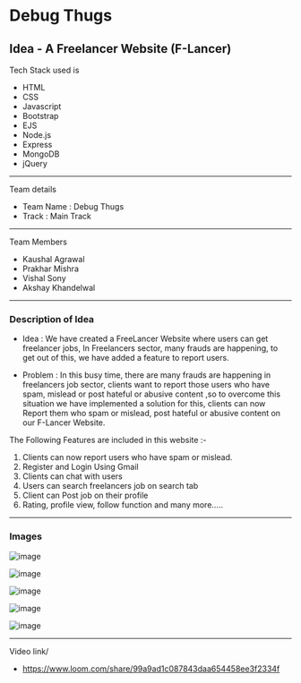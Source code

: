# Debug Thugs 
## Idea - A Freelancer Website (F-Lancer)

Tech Stack used is 
- HTML
- CSS
- Javascript
- Bootstrap
- EJS
- Node.js
- Express
- MongoDB
- jQuery

---
 Team details
- Team Name : Debug Thugs
- Track : Main Track

---
 Team Members
- Kaushal Agrawal
- Prakhar Mishra
- Vishal Sony
- Akshay Khandelwal

---
### Description of Idea

- Idea : We have created a FreeLancer Website where users can get freelancer jobs, In Freelancers sector, many frauds are happening, to get out of this, we have added a feature to report users.

- Problem : In this busy time, there are many frauds are happening in freelancers job sector, clients want to report those users who have spam, mislead or post hateful or abusive content ,so to overcome this situation we have implemented a solution for this,  clients can now Report them who spam or mislead, post  hateful or abusive content on our F-Lancer Website. 

The Following Features are included in this website :- 
1.  Clients can now report users who have spam or mislead.
2.   Register and Login Using  Gmail 
3.  Clients can chat with users
4.  Users can search freelancers job on search tab
5.  Client can Post job on their profile
6.  Rating, profile view, follow function and many more…..


---
### Images

![image](https://drive.google.com/file/d/1qy9hyy_EiP7HHaawRc-BTzKzPTF1axG0/view?usp=sharing)

![image](https://drive.google.com/file/d/14YV1poo3d_1p2B9F51RUzt4CH03WT-la/view?usp=sharing)

![image](https://drive.google.com/file/d/12tcTZ0ubzfr111-SGWY7_5Vzf-F09sIK/view?usp=sharing)

![image](https://drive.google.com/file/d/13xlQPzccQ9IJP5vLe7NwvShAsbUqsCpo/view?usp=sharing)

![image](https://drive.google.com/file/d/171IZ1I9xi0S87AVL8JP7JWE8SD2_kAU6/view?usp=sharing)



---
Video link/ 


-  https://www.loom.com/share/99a9ad1c087843daa654458ee3f2334f
